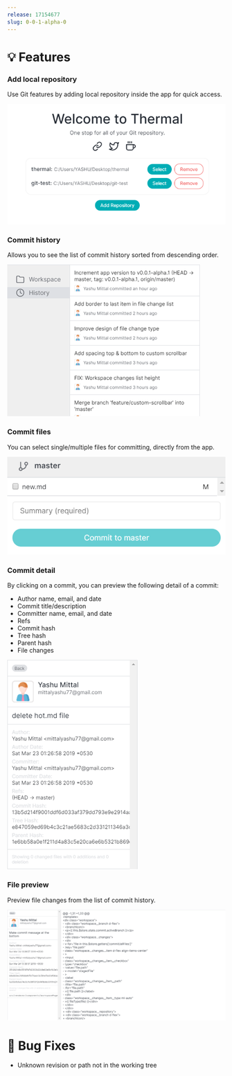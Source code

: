 ```yaml
---
release: 17154677
slug: 0-0-1-alpha-0
---
```


# 💡 Features

### Add local repository

Use Git features by adding local repository inside the app for quick access.

![List of added repositories on welcome page](./images/add-local-repository-welcome-page.png)

### Commit history

Allows you to see the list of commit history sorted from descending order.

![Commit history](./images/commit-history-list.gif)

### Commit files

You can select single/multiple files for committing, directly from the app.

![Commit single or multiple files](./images/commit-selected-files.png)

### Commit detail

By clicking on a commit, you can preview the following detail of a commit:

- Author name, email, and date
- Commit title/description
- Committer name, email, and date
- Refs
- Commit hash
- Tree hash
- Parent hash
- File changes

![Commit detail](./images/commit-detail.png)

### File preview

Preview file changes from the list of commit history.

![Commit detail & file preview](./images/commit-detail-filepreview.png)

# 🐞 Bug Fixes

- Unknown revision or path not in the working tree
